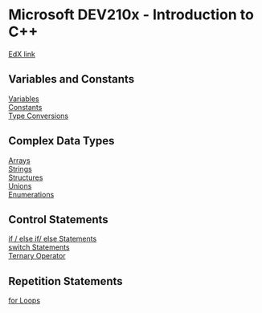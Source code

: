 # Microsoft DEV210x - Introduction to C++
[EdX link](https://courses.edx.org/courses/course-v1:Microsoft+DEV210x+2T2019/course/)

## Variables and Constants
[Variables](https://github.com/beef-erikson/DEV210x/blob/master/VariablesAndConstants/Variables.cpp)<br />
[Constants](https://github.com/beef-erikson/DEV210x/blob/master/VariablesAndConstants/Constants.cpp)<br />
[Type Conversions](https://github.com/beef-erikson/DEV210x/blob/master/VariablesAndConstants/TypeConversion.cpp)<br />

## Complex Data Types
[Arrays](https://github.com/beef-erikson/DEV210x/blob/master/ComplexDataTypes/Arrays.cpp)<br />
[Strings](https://github.com/beef-erikson/DEV210x/blob/master/ComplexDataTypes/Strings.cpp)<br />
[Structures](https://github.com/beef-erikson/DEV210x/blob/master/ComplexDataTypes/Structures.cpp)<br />
[Unions](https://github.com/beef-erikson/DEV210x/blob/master/ComplexDataTypes/Union.cpp)<br />
[Enumerations](https://github.com/beef-erikson/DEV210x/blob/master/ComplexDataTypes/Enumerations.cpp)<br />

## Control Statements
[if / else if/ else Statements](https://github.com/beef-erikson/DEV210x/blob/master/ControlStatements/IfStatements.cpp)<br />
[switch Statements](https://github.com/beef-erikson/DEV210x/blob/master/ControlStatements/SwitchStatements.cpp)<br />
[Ternary Operator](https://github.com/beef-erikson/DEV210x/blob/master/ControlStatements/TernaryOperator.cpp)<br />

## Repetition Statements
[for Loops](https://github.com/beef-erikson/DEV210x/blob/master/RepetitionStatements/ForLoops.cpp)<br />

